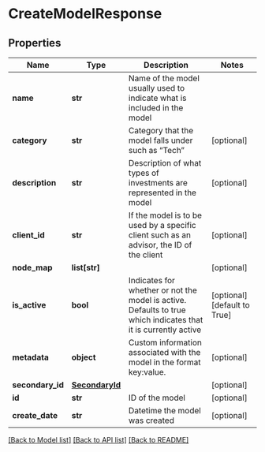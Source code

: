 # CreateModelResponse

## Properties
Name | Type | Description | Notes
------------ | ------------- | ------------- | -------------
**name** | **str** | Name of the model usually used to indicate what is included in the model | 
**category** | **str** | Category that the model falls under such as “Tech” | [optional] 
**description** | **str** | Description of what types of investments are represented in the model | [optional] 
**client_id** | **str** | If the model is to be used by a specific client such as an advisor, the ID of the client | [optional] 
**node_map** | **list[str]** |  | [optional] 
**is_active** | **bool** | Indicates for whether or not the model is active. Defaults to true which indicates that it is currently active | [optional] [default to True]
**metadata** | **object** | Custom information associated with the model in the format key:value. | [optional] 
**secondary_id** | [**SecondaryId**](SecondaryId.md) |  | [optional] 
**id** | **str** | ID of the model | [optional] 
**create_date** | **str** | Datetime the model was created | [optional] 

[[Back to Model list]](../README.md#documentation-for-models) [[Back to API list]](../README.md#documentation-for-api-endpoints) [[Back to README]](../README.md)


